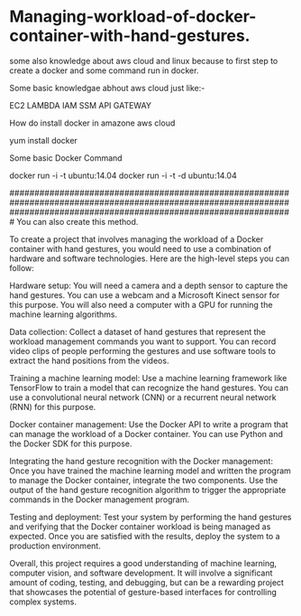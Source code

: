 # Managing-workload-of-docker-container-with-hand-gestures.
some also knowledge about aws cloud and linux because to first step to create a docker and some command run in docker.


Some basic knowledgae abhout aws cloud just like:-

EC2
LAMBDA
IAM
SSM
API GATEWAY


How do install docker in amazone aws cloud

yum install docker

Some basic Docker Command

docker run -i -t ubuntu:14.04
docker run -i -t -d ubuntu:14.04



#########################################################################################################################################################################
You can also create this method.


To create a project that involves managing the workload of a Docker container with hand gestures, you would need to use a combination of hardware and software technologies. Here are the high-level steps you can follow:

Hardware setup: You will need a camera and a depth sensor to capture the hand gestures. You can use a webcam and a Microsoft Kinect sensor for this purpose. You will also need a computer with a GPU for running the machine learning algorithms.

Data collection: Collect a dataset of hand gestures that represent the workload management commands you want to support. You can record video clips of people performing the gestures and use software tools to extract the hand positions from the videos.

Training a machine learning model: Use a machine learning framework like TensorFlow to train a model that can recognize the hand gestures. You can use a convolutional neural network (CNN) or a recurrent neural network (RNN) for this purpose.

Docker container management: Use the Docker API to write a program that can manage the workload of a Docker container. You can use Python and the Docker SDK for this purpose.

Integrating the hand gesture recognition with the Docker management: Once you have trained the machine learning model and written the program to manage the Docker container, integrate the two components. Use the output of the hand gesture recognition algorithm to trigger the appropriate commands in the Docker management program.

Testing and deployment: Test your system by performing the hand gestures and verifying that the Docker container workload is being managed as expected. Once you are satisfied with the results, deploy the system to a production environment.

Overall, this project requires a good understanding of machine learning, computer vision, and software development. It will involve a significant amount of coding, testing, and debugging, but can be a rewarding project that showcases the potential of gesture-based interfaces for controlling complex systems.
